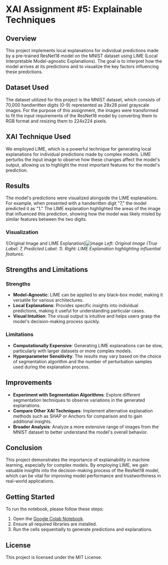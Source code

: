 # XAI Assignment #5: Explainable Techniques

## Overview
This project implements local explanations for individual predictions made by a pre-trained ResNet18 model on the MNIST dataset using LIME (Local Interpretable Model-agnostic Explanations). The goal is to interpret how the model arrives at its predictions and to visualize the key factors influencing these predictions. 

## Dataset Used
The dataset utilized for this project is the MNIST dataset, which consists of 70,000 handwritten digits (0-9) represented as 28x28 pixel grayscale images. For the purpose of this assignment, the images were transformed to fit the input requirements of the ResNet18 model by converting them to RGB format and resizing them to 224x224 pixels.

## XAI Technique Used
We employed LIME, which is a powerful technique for generating local explanations for individual predictions made by complex models. LIME perturbs the input image to observe how these changes affect the model's output, allowing us to highlight the most important features for the model's prediction.

## Results
The model's predictions were visualized alongside the LIME explanations. For example, when presented with a handwritten digit "7," the model predicted it as "1." The LIME explanation highlighted the areas of the image that influenced this prediction, showing how the model was likely misled by similar features between the two digits.

### Visualization
![Original Image and LIME Explanation]![image](https://github.com/user-attachments/assets/13ba0ff1-0e2e-4fe4-a3c4-43970dec0c33)
*Left: Original Image (True Label: 7, Predicted Label: 1). Right: LIME Explanation highlighting influential features.*

## Strengths and Limitations

### Strengths
- **Model-Agnostic**: LIME can be applied to any black-box model, making it versatile for various architectures.
- **Local Explanations**: Provides specific insights into individual predictions, making it useful for understanding particular cases.
- **Visual Intuition**: The visual output is intuitive and helps users grasp the model's decision-making process quickly.

### Limitations
- **Computationally Expensive**: Generating LIME explanations can be slow, particularly with larger datasets or more complex models.
- **Hyperparameter Sensitivity**: The results may vary based on the choice of segmentation algorithm and the number of perturbation samples used during the explanation process.

## Improvements
- **Experiment with Segmentation Algorithms**: Explore different segmentation techniques to observe variations in the generated explanations.
- **Compare Other XAI Techniques**: Implement alternative explanation methods such as SHAP or Anchors for comparison and to gain additional insights.
- **Broader Analysis**: Analyze a more extensive range of images from the MNIST dataset to better understand the model's overall behavior.

## Conclusion
This project demonstrates the importance of explainability in machine learning, especially for complex models. By employing LIME, we gain valuable insights into the decision-making process of the ResNet18 model, which can be vital for improving model performance and trustworthiness in real-world applications.

## Getting Started
To run the notebook, please follow these steps:
1. Open the [Google Colab Notebook](link_to_your_colab_notebook).
2. Ensure all required libraries are installed.
3. Run the cells sequentially to generate predictions and explanations.

## License
This project is licensed under the MIT License.
